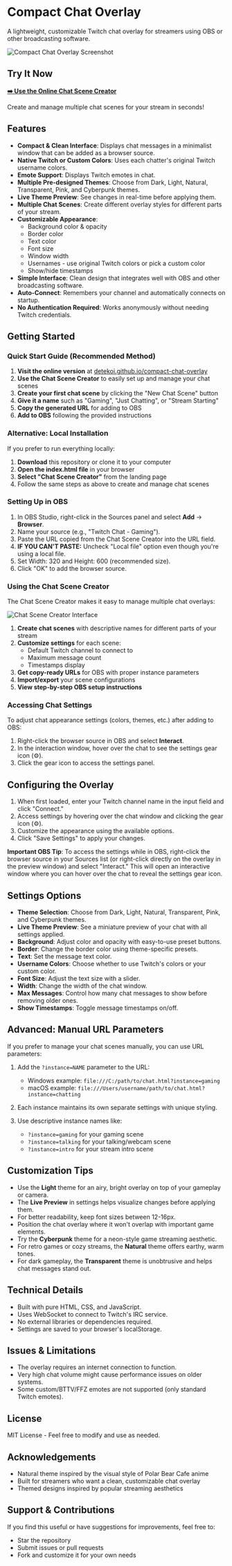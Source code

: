 # Compact Chat Overlay

A lightweight, customizable Twitch chat overlay for streamers using OBS or other broadcasting software.

![Compact Chat Overlay Screenshot](preview.png)

## Try It Now

**[➡️ Use the Online Chat Scene Creator](https://detekoi.github.io/compact-chat-overlay/)**

Create and manage multiple chat scenes for your stream in seconds!

## Features

- **Compact & Clean Interface**: Displays chat messages in a minimalist window that can be added as a browser source.
- **Native Twitch or Custom Colors**: Uses each chatter's original Twitch username colors.
- **Emote Support**: Displays Twitch emotes in chat.
- **Multiple Pre-designed Themes**: Choose from Dark, Light, Natural, Transparent, Pink, and Cyberpunk themes.
- **Live Theme Preview**: See changes in real-time before applying them.
- **Multiple Chat Scenes**: Create different overlay styles for different parts of your stream.
- **Customizable Appearance**:
  - Background color & opacity
  - Border color
  - Text color
  - Font size
  - Window width
  - Usernames - use original Twitch colors or pick a custom color
  - Show/hide timestamps
- **Simple Interface**: Clean design that integrates well with OBS and other broadcasting software.
- **Auto-Connect**: Remembers your channel and automatically connects on startup.
- **No Authentication Required**: Works anonymously without needing Twitch credentials.

## Getting Started

### Quick Start Guide (Recommended Method)

1. **Visit the online version** at [detekoi.github.io/compact-chat-overlay](https://detekoi.github.io/compact-chat-overlay/)
2. **Use the Chat Scene Creator** to easily set up and manage your chat scenes
3. **Create your first chat scene** by clicking the "New Chat Scene" button
4. **Give it a name** such as "Gaming", "Just Chatting", or "Stream Starting"
5. **Copy the generated URL** for adding to OBS
6. **Add to OBS** following the provided instructions

### Alternative: Local Installation

If you prefer to run everything locally:

1. **Download** this repository or clone it to your computer
2. **Open the index.html file** in your browser
3. **Select "Chat Scene Creator"** from the landing page
4. Follow the same steps as above to create and manage chat scenes

### Setting Up in OBS

1. In OBS Studio, right-click in the Sources panel and select **Add** → **Browser**.
2. Name your source (e.g., "Twitch Chat - Gaming").
3. Paste the URL copied from the Chat Scene Creator into the URL field.
4. **IF YOU CAN'T PASTE:** Uncheck "Local file" option even though you're using a local file.
5. Set Width: 320 and Height: 600 (recommended size).
6. Click "OK" to add the browser source.

### Using the Chat Scene Creator

The Chat Scene Creator makes it easy to manage multiple chat overlays:

![Chat Scene Creator Interface](preview.png)

1. **Create chat scenes** with descriptive names for different parts of your stream
2. **Customize settings** for each scene:
   - Default Twitch channel to connect to
   - Maximum message count
   - Timestamps display
3. **Get copy-ready URLs** for OBS with proper instance parameters
4. **Import/export** your scene configurations
5. **View step-by-step OBS setup instructions**

### Accessing Chat Settings

To adjust chat appearance settings (colors, themes, etc.) after adding to OBS:
1. Right-click the browser source in OBS and select **Interact**.
2. In the interaction window, hover over the chat to see the settings gear icon (⚙️).
3. Click the gear icon to access the settings panel.

## Configuring the Overlay

1. When first loaded, enter your Twitch channel name in the input field and click "Connect."
2. Access settings by hovering over the chat window and clicking the gear icon (⚙️).
3. Customize the appearance using the available options.
4. Click "Save Settings" to apply your changes.

**Important OBS Tip**: To access the settings while in OBS, right-click the browser source in your Sources list (or right-click directly on the overlay in the preview window) and select "Interact." This will open an interactive window where you can hover over the chat to reveal the settings gear icon.

## Settings Options

- **Theme Selection**: Choose from Dark, Light, Natural, Transparent, Pink, and Cyberpunk themes.
- **Live Theme Preview**: See a miniature preview of your chat with all settings applied.
- **Background**: Adjust color and opacity with easy-to-use preset buttons.
- **Border**: Change the border color using theme-specific presets.
- **Text**: Set the message text color.
- **Username Colors**: Choose whether to use Twitch's colors or your custom color.
- **Font Size**: Adjust the text size with a slider.
- **Width**: Change the width of the chat window.
- **Max Messages**: Control how many chat messages to show before removing older ones.
- **Show Timestamps**: Toggle message timestamps on/off.

## Advanced: Manual URL Parameters

If you prefer to manage your chat scenes manually, you can use URL parameters:

1. Add the `?instance=NAME` parameter to the URL:
   - Windows example: `file:///C:/path/to/chat.html?instance=gaming`
   - macOS example: `file:///Users/username/path/to/chat.html?instance=chatting`

2. Each instance maintains its own separate settings with unique styling.

3. Use descriptive instance names like:
   - `?instance=gaming` for your gaming scene
   - `?instance=talking` for your talking/webcam scene
   - `?instance=intro` for your stream intro scene

## Customization Tips

- Use the **Light** theme for an airy, bright overlay on top of your gameplay or camera.
- The **Live Preview** in settings helps visualize changes before applying them.
- For better readability, keep font sizes between 12-16px.
- Position the chat overlay where it won't overlap with important game elements.
- Try the **Cyberpunk** theme for a neon-style game streaming aesthetic.
- For retro games or cozy streams, the **Natural** theme offers earthy, warm tones.
- For dark gameplay, the **Transparent** theme is unobtrusive and helps chat messages stand out.

## Technical Details

- Built with pure HTML, CSS, and JavaScript.
- Uses WebSocket to connect to Twitch's IRC service.
- No external libraries or dependencies required.
- Settings are saved to your browser's localStorage.

## Issues & Limitations

- The overlay requires an internet connection to function.
- Very high chat volume might cause performance issues on older systems.
- Some custom/BTTV/FFZ emotes are not supported (only standard Twitch emotes).

## License

MIT License - Feel free to modify and use as needed.

## Acknowledgements

- Natural theme inspired by the visual style of Polar Bear Cafe anime
- Built for streamers who want a clean, customizable chat overlay
- Themed designs inspired by popular streaming aesthetics

## Support & Contributions

If you find this useful or have suggestions for improvements, feel free to:
- Star the repository
- Submit issues or pull requests
- Fork and customize it for your own needs